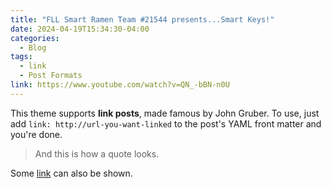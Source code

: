```yaml
---
title: "FLL Smart Ramen Team #21544 presents...Smart Keys!"
date: 2024-04-19T15:34:30-04:00
categories:
  - Blog
tags:
  - link
  - Post Formats
link: https://www.youtube.com/watch?v=QN_-bBN-n0U
---
```


This theme supports **link posts**, made famous by John Gruber. To use, just add `link: http://url-you-want-linked` to the post's YAML front matter and you're done.

> And this is how a quote looks.

Some [link](#) can also be shown.